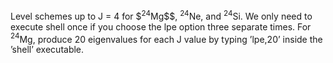Level schemes up to J = 4 for $$^{24}$Mg$$, $^{24}$Ne, and $^{24}$Si. We only need to execute shell once if you choose the lpe option three separate times. For $^{24}$Mg, produce 20 eigenvalues for each J value by typing ’lpe,20’ inside the ’shell’ executable.
